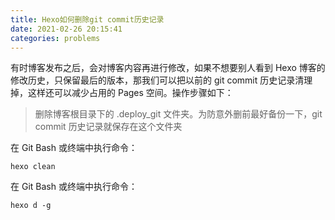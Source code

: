 ```yaml
---
title: Hexo如何删除git commit历史记录
date: 2021-02-26 20:15:41
categories: problems
---
```


有时博客发布之后，会对博客内容再进行修改，如果不想要别人看到 Hexo 博客的修<!--more-->改历史，只保留最后的版本，那我们可以把以前的 git commit 历史记录清理掉，这样还可以减少占用的 Pages 空间。操作步骤如下：



> 删除博客根目录下的 .deploy_git 文件夹。为防意外删前最好备份一下，git commit 历史记录就保存在这个文件夹

在 Git Bash 或终端中执行命令：



```
hexo clean
```

在 Git Bash 或终端中执行命令：

```
hexo d -g
```